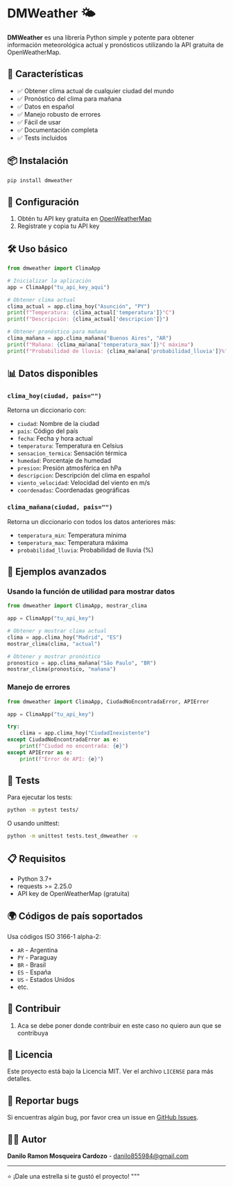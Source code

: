 # DMWeather 🌤️

**DMWeather** es una librería Python simple y potente para obtener información meteorológica actual y pronósticos utilizando la API gratuita de OpenWeatherMap.

## 🚀 Características

- ✅ Obtener clima actual de cualquier ciudad del mundo
- ✅ Pronóstico del clima para mañana
- ✅ Datos en español
- ✅ Manejo robusto de errores
- ✅ Fácil de usar
- ✅ Documentación completa
- ✅ Tests incluidos

## 📦 Instalación

```bash
pip install dmweather
```

## 🔑 Configuración

1. Obtén tu API key gratuita en [OpenWeatherMap](https://openweathermap.org/api)
2. Regístrate y copia tu API key

## 🛠️ Uso básico

```python
from dmweather import ClimaApp

# Inicializar la aplicación
app = ClimaApp("tu_api_key_aqui")

# Obtener clima actual
clima_actual = app.clima_hoy("Asunción", "PY")
print(f"Temperatura: {clima_actual['temperatura']}°C")
print(f"Descripción: {clima_actual['descripcion']}")

# Obtener pronóstico para mañana
clima_mañana = app.clima_mañana("Buenos Aires", "AR")
print(f"Mañana: {clima_mañana['temperatura_max']}°C máxima")
print(f"Probabilidad de lluvia: {clima_mañana['probabilidad_lluvia']}%")
```

## 📊 Datos disponibles

### `clima_hoy(ciudad, pais="")`
Retorna un diccionario con:
- `ciudad`: Nombre de la ciudad
- `pais`: Código del país
- `fecha`: Fecha y hora actual
- `temperatura`: Temperatura en Celsius
- `sensacion_termica`: Sensación térmica
- `humedad`: Porcentaje de humedad
- `presion`: Presión atmosférica en hPa
- `descripcion`: Descripción del clima en español
- `viento_velocidad`: Velocidad del viento en m/s
- `coordenadas`: Coordenadas geográficas

### `clima_mañana(ciudad, pais="")`
Retorna un diccionario con todos los datos anteriores más:
- `temperatura_min`: Temperatura mínima
- `temperatura_max`: Temperatura máxima
- `probabilidad_lluvia`: Probabilidad de lluvia (%)

## 🎯 Ejemplos avanzados

### Usando la función de utilidad para mostrar datos

```python
from dmweather import ClimaApp, mostrar_clima

app = ClimaApp("tu_api_key")

# Obtener y mostrar clima actual
clima = app.clima_hoy("Madrid", "ES")
mostrar_clima(clima, "actual")

# Obtener y mostrar pronóstico
pronostico = app.clima_mañana("São Paulo", "BR")
mostrar_clima(pronostico, "mañana")
```

### Manejo de errores

```python
from dmweather import ClimaApp, CiudadNoEncontradaError, APIError

app = ClimaApp("tu_api_key")

try:
    clima = app.clima_hoy("CiudadInexistente")
except CiudadNoEncontradaError as e:
    print(f"Ciudad no encontrada: {e}")
except APIError as e:
    print(f"Error de API: {e}")
```

## 🧪 Tests

Para ejecutar los tests:

```bash
python -m pytest tests/
```

O usando unittest:

```bash
python -m unittest tests.test_dmweather -v
```

## 📋 Requisitos

- Python 3.7+
- requests >= 2.25.0
- API key de OpenWeatherMap (gratuita)

## 🌍 Códigos de país soportados

Usa códigos ISO 3166-1 alpha-2:
- `AR` - Argentina
- `PY` - Paraguay  
- `BR` - Brasil
- `ES` - España
- `US` - Estados Unidos
- etc.

## 🤝 Contribuir

1. Aca se debe poner donde contribuir en este caso no quiero aun que se contribuya

## 📄 Licencia

Este proyecto está bajo la Licencia MIT. Ver el archivo `LICENSE` para más detalles.

## 🐛 Reportar bugs

Si encuentras algún bug, por favor crea un issue en [GitHub Issues](https://github.com/tu-usuario/dmweather/issues).

## 👨‍💻 Autor

**Danilo Ramon Mosqueira Cardozo** - [danilo855984@gmail.com](mailto:danilo855984@gmail.com)

---

⭐ ¡Dale una estrella si te gustó el proyecto!
"""